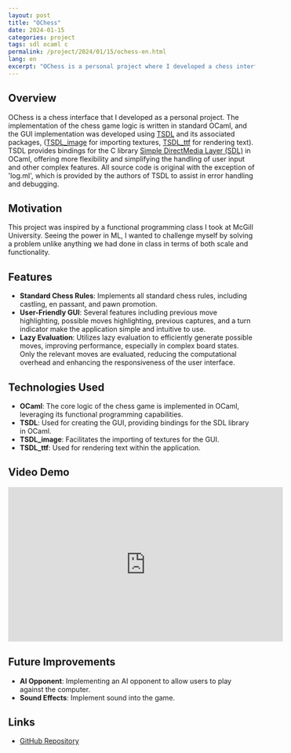 ```yaml
---
layout: post
title: "OChess"
date: 2024-01-15
categories: project
tags: sdl ocaml c
permalink: /project/2024/01/15/ochess-en.html
lang: en
excerpt: "OChess is a personal project where I developed a chess interface using OCaml. It features standard chess rules, a user-friendly GUI, and robust error handling. Inspired by a functional programming class, this project showcases my skills in OCaml and full-stack application development."
---
```


## Overview
OChess is a chess interface that I developed as a personal project. The implementation of the chess game logic is written in standard OCaml, and the GUI implementation was developed using [TSDL](https://github.com/dbuenzli/tsdl) and its associated packages, ([TSDL_image](https://github.com/tokenrove/tsdl-image) for importing textures, [TSDL_ttf](https://github.com/tokenrove/tsdl-ttf) for rendering text). TSDL provides bindings for the C library  [Simple DirectMedia Layer (SDL)](https://github.com/libsdl-org/SDL) in OCaml, offering more flexibility and simplifying the handling of user input and other complex features. All source code is original with the exception of 'log.ml', which is provided by the authors of TSDL to assist in error handling and debugging.

## Motivation
This project was inspired by a functional programming class I took at McGill University. Seeing the power in ML, I wanted to challenge myself by solving a problem unlike anything we had done in class in terms of both scale and functionality.

## Features
- **Standard Chess Rules**: Implements all standard chess rules, including castling, en passant, and pawn promotion.
- **User-Friendly GUI**: Several features including previous move highlighting, possible moves highlighting, previous captures, and a turn indicator make the application simple and intuitive to use.
- **Lazy Evaluation**: Utilizes lazy evaluation to efficiently generate possible moves, improving performance, especially in complex board states. Only the relevant moves are evaluated, reducing the computational overhead and enhancing the responsiveness of the user interface.

## Technologies Used
- **OCaml**: The core logic of the chess game is implemented in OCaml, leveraging its functional programming capabilities.
- **TSDL**: Used for creating the GUI, providing bindings for the SDL library in OCaml.
- **TSDL_image**: Facilitates the importing of textures for the GUI.
- **TSDL_ttf**: Used for rendering text within the application.

## Video Demo
<iframe width="560" height="315" src="https://www.youtube.com/embed/2xmiSDq6Tb8" frameborder="0" allow="accelerometer; autoplay; encrypted-media; gyroscope; picture-in-picture" allowfullscreen></iframe>

## Future Improvements

- **AI Opponent**: Implementing an AI opponent to allow users to play against the computer.
- **Sound Effects**: Implement sound into the game.


## Links
- [GitHub Repository](https://github.com/ntonnes/ochess)